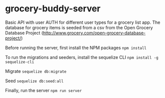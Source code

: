 # grocery-buddy-server

Basic API with user AUTH for different user types for a grocery list app. 
The database for grocery items is seeded from a csv from the Open Grocery Database Project (http://www.grocery.com/open-grocery-database-project/)

Before running the server, first install the NPM packages `npm install`

To run the migrations and seeders, install the sequelize CLI `npm install -g sequelize-cli` 

Migrate `sequelize db:migrate`

Seed `sequelize db:seed:all`

Finally, run the server `npm run server`
